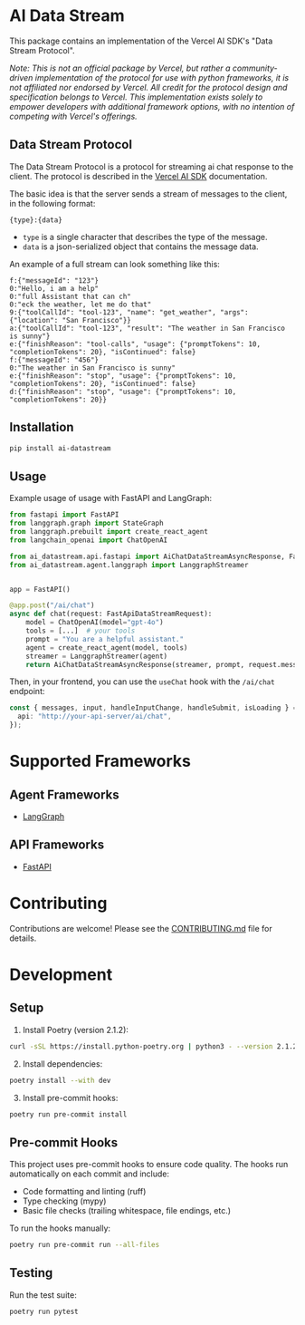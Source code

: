 # AI Data Stream

This package contains an implementation of the Vercel AI SDK's "Data Stream Protocol".

*Note: This is not an official package by Vercel, but rather a community-driven implementation of the protocol for use with python frameworks, it is not affiliated nor endorsed by Vercel. All credit for the protocol design and specification belongs to Vercel. This implementation exists solely to empower developers with additional framework options, with no intention of competing with Vercel's offerings.*

## Data Stream Protocol

The Data Stream Protocol is a protocol for streaming ai chat response to the client.
The protocol is described in the [Vercel AI SDK](https://sdk.vercel.ai/docs/ai-sdk-ui/stream-protocol#data-stream-protocol) documentation.

The basic idea is that the server sends a stream of messages to the client, in the following format:

```
{type}:{data}
```

- `type` is a single character that describes the type of the message.
- `data` is a json-serialized object that contains the message data.

An example of a full stream can look something like this:

```
f:{"messageId": "123"}
0:"Hello, i am a help"
0:"full Assistant that can ch"
0:"eck the weather, let me do that"
9:{"toolCallId": "tool-123", "name": "get_weather", "args": {"location": "San Francisco"}}
a:{"toolCallId": "tool-123", "result": "The weather in San Francisco is sunny"}
e:{"finishReason": "tool-calls", "usage": {"promptTokens": 10, "completionTokens": 20}, "isContinued": false}
f:{"messageId": "456"}
0:"The weather in San Francisco is sunny"
e:{"finishReason": "stop", "usage": {"promptTokens": 10, "completionTokens": 20}, "isContinued": false}
d:{"finishReason": "stop", "usage": {"promptTokens": 10, "completionTokens": 20}}
```

## Installation

```bash
pip install ai-datastream
```

## Usage

Example usage of usage with FastAPI and LangGraph:

```python
from fastapi import FastAPI
from langgraph.graph import StateGraph
from langgraph.prebuilt import create_react_agent
from langchain_openai import ChatOpenAI

from ai_datastream.api.fastapi import AiChatDataStreamAsyncResponse, FastApiDataStreamRequest
from ai_datastream.agent.langgraph import LanggraphStreamer


app = FastAPI()

@app.post("/ai/chat")
async def chat(request: FastApiDataStreamRequest):
    model = ChatOpenAI(model="gpt-4o")
    tools = [...]  # your tools
    prompt = "You are a helpful assistant."
    agent = create_react_agent(model, tools)
    streamer = LanggraphStreamer(agent)
    return AiChatDataStreamAsyncResponse(streamer, prompt, request.messages)
```

Then, in your frontend, you can use the `useChat` hook with the `/ai/chat` endpoint:

```ts
const { messages, input, handleInputChange, handleSubmit, isLoading } = useChat({
  api: "http://your-api-server/ai/chat",
});
```

# Supported Frameworks

## Agent Frameworks

- [LangGraph](/ai_datastream/agent/langgraph)

## API Frameworks

- [FastAPI](/ai_datastream/api/fastapi)

# Contributing

Contributions are welcome! Please see the [CONTRIBUTING.md](CONTRIBUTING.md) file for details.

# Development

## Setup

1. Install Poetry (version 2.1.2):
```bash
curl -sSL https://install.python-poetry.org | python3 - --version 2.1.2
```

2. Install dependencies:
```bash
poetry install --with dev
```

3. Install pre-commit hooks:
```bash
poetry run pre-commit install
```

## Pre-commit Hooks

This project uses pre-commit hooks to ensure code quality. The hooks run automatically on each commit and include:

- Code formatting and linting (ruff)
- Type checking (mypy)
- Basic file checks (trailing whitespace, file endings, etc.)

To run the hooks manually:
```bash
poetry run pre-commit run --all-files
```

## Testing

Run the test suite:
```bash
poetry run pytest
```

